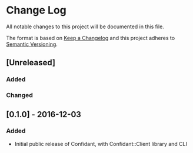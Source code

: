 # Change Log
All notable changes to this project will be documented in this file.

The format is based on [Keep a Changelog](http://keepachangelog.com/) 
and this project adheres to [Semantic Versioning](http://semver.org/).

## [Unreleased]
### Added

### Changed

## [0.1.0] - 2016-12-03
### Added
- Initial public release of Confidant, with Confidant::Client library and CLI
